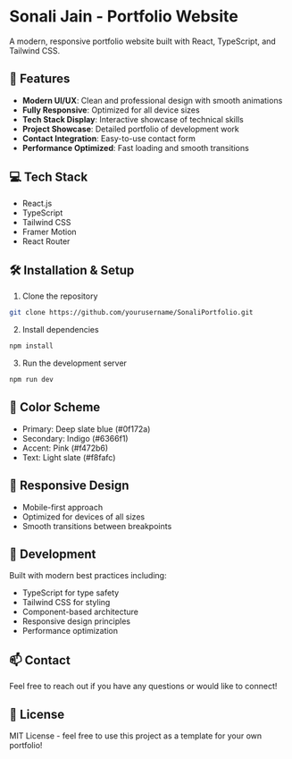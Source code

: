 # Sonali Jain - Portfolio Website

A modern, responsive portfolio website built with React, TypeScript, and Tailwind CSS.

## 🚀 Features

- **Modern UI/UX**: Clean and professional design with smooth animations
- **Fully Responsive**: Optimized for all device sizes
- **Tech Stack Display**: Interactive showcase of technical skills
- **Project Showcase**: Detailed portfolio of development work
- **Contact Integration**: Easy-to-use contact form
- **Performance Optimized**: Fast loading and smooth transitions

## 💻 Tech Stack

- React.js
- TypeScript
- Tailwind CSS
- Framer Motion
- React Router

## 🛠️ Installation & Setup

1. Clone the repository
```bash
git clone https://github.com/yourusername/SonaliPortfolio.git
```

2. Install dependencies
```bash
npm install
```

3. Run the development server
```bash
npm run dev
```

## 🎨 Color Scheme

- Primary: Deep slate blue (#0f172a)
- Secondary: Indigo (#6366f1)
- Accent: Pink (#f472b6)
- Text: Light slate (#f8fafc)

## 📱 Responsive Design

- Mobile-first approach
- Optimized for devices of all sizes
- Smooth transitions between breakpoints

## 🔧 Development

Built with modern best practices including:
- TypeScript for type safety
- Tailwind CSS for styling
- Component-based architecture
- Responsive design principles
- Performance optimization

## 📫 Contact

Feel free to reach out if you have any questions or would like to connect!

## 📝 License

MIT License - feel free to use this project as a template for your own portfolio!
